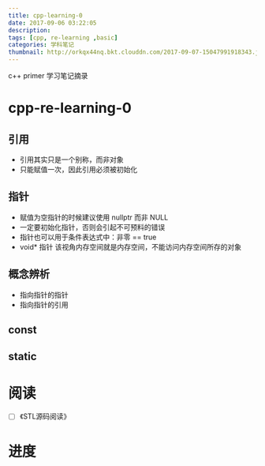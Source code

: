 ```yaml
---
title: cpp-learning-0
date: 2017-09-06 03:22:05
description:
tags: [cpp, re-learning ,basic]
categories: 学科笔记
thumbnail: http://orkqx44nq.bkt.clouddn.com/2017-09-07-15047991918343.jpg?imageView2/0/q/42|imageslim
---
```


c++ primer 学习笔记摘录
# cpp-re-learning-0


## 引用 
*   引用其实只是一个别称，而非对象
*   只能赋值一次，因此引用必须被初始化
 

## 指针 


* 赋值为空指针的时候建议使用 nullptr 而非 NULL
* 一定要初始化指针，否则会引起不可预料的错误
* 指针也可以用于条件表达式中：非零 == true
* void* 指针 该视角内存空间就是内存空间，不能访问内存空间所存的对象


## 概念辨析
* 指向指针的指针
* 指向指针的引用


## const 

## static

# 阅读
- [ ] 《STL源码阅读》

# 进度


